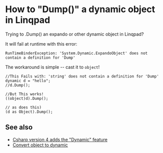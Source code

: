 ﻿# How to "Dump()" a dynamic object in Linqpad

Trying to .Dump() an expando or other dynamic object in Linqpad?

It will fail at runtime with this error:

	RunTimeBinderException: 'System.Dynamic.ExpandoObject' does not contain a definition for 'Dump'

The workaround is simple -- cast it to `object`!

	//This Fails with: 'string' does not contain a definition for 'Dump'
	dynamic d = "hello";
	//d.Dump();

	//But This works!
	((object)d).Dump();

	// as does this)
	(d as Object).Dump();

## See also

- [Csharp version 4 adds the "Dynamic" feature](../csharp/version4.md#dynamic-binding)
- [Convert object to dynamic](../csharp/object_to_dynamic.md)
